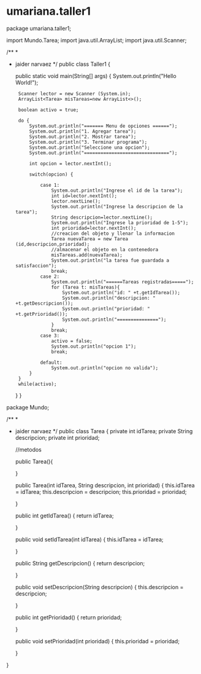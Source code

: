 # umariana.taller1
package umariana.taller1;


import Mundo.Tarea;
import java.util.ArrayList;
import java.util.Scanner;

/**
 *
 * jaider narvaez
 */
public class Taller1 {

    public static void main(String[] args) {
        System.out.println("Hello World!");
        
        Scanner lector = new Scanner (System.in);
        ArrayList<Tarea> misTareas=new ArrayList<>();

        boolean activo = true;                                                
        
        do {
            System.out.println("======= Menu de opciones ======");
            System.out.println("1. Agregar tarea");
            System.out.println("2. Mostrar tarea");
            System.out.println("3. Terminar programa");
            System.out.println("Seleccione una opcion");
            System.out.println("===============================");
            
            int opcion = lector.nextInt();
            
            switch(opcion) {
                
                case 1:
                    System.out.println("Ingrese el id de la tarea");
                    int id=lector.nextInt();
                    lector.nextLine();
                    System.out.println("Ingrese la descripcion de la tarea");
                    String descripcion=lector.nextLine();
                    System.out.println("Ingrese la prioridad de 1-5");
                    int prioridad=lector.nextInt();
                    //creacion del objeto y llenar la informacion
                    Tarea nuevaTarea = new Tarea (id,descripcion,prioridad);
                    //almacenar el objeto en la contenedora
                    misTareas.add(nuevaTarea);
                    System.out.println("la tarea fue guardada a satisfaccion");
                    break;
                case 2:
                    System.out.println("======Tareas registradas=====");
                    for (Tarea t: misTareas){
                        System.out.println("id: " +t.getIdTarea());
                        System.out.println("descripcion: " +t.getDescripcion());
                        System.out.println("prioridad: " +t.getPrioridad());
                        System.out.println("===============");
                    }
                    break;
                case 3:
                    activo = false;
                    System.out.println("opcion 1");
                    break;
                    
                default:
                    System.out.println("opcion no valida");
            }
        }
        while(activo);
    }
}

package Mundo;


/**
 *
 * jaider narvaez
 */
public class Tarea {
    private int idTarea;
    private String descripcion;
    private int prioridad;

    //metodos
    
    public Tarea(){
        
    }

    public Tarea(int idTarea, String descripcion, int prioridad) {
        this.idTarea = idTarea;
        this.descripcion = descripcion;
        this.prioridad = prioridad;
   
    }

    public int getIdTarea() {
        return idTarea;
   
    }

    public void setIdTarea(int idTarea) {
        this.idTarea = idTarea;
   
    }

    public String getDescripcion() {
        return descripcion;
   
    }

    public void setDescripcion(String descripcion) {
        this.descripcion = descripcion;
   
    }

    public int getPrioridad() {
        return prioridad;
   
    }

    public void setPrioridad(int prioridad) {
        this.prioridad = prioridad;
   
    }
    
    
}

